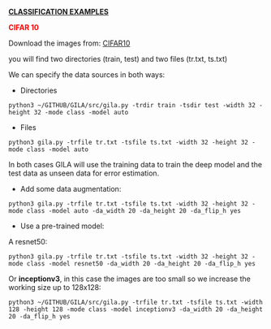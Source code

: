 <span style="text-decoration:underline;">**CLASSIFICATION EXAMPLES**<span>


<span style="color:red;">**CIFAR 10**<span>

Download the images from: [CIFAR10](https://www.dropbox.com/s/nn2bfybbfj3ly9b/CIFAR10.tgz?dl=1)

you will find two directories (train, test) and two files (tr.txt, ts.txt)

We can specify the data sources in both ways:

* Directories

~~~shell
python3 ~/GITHUB/GILA/src/gila.py -trdir train -tsdir test -width 32 -height 32 -mode class -model auto
~~~

* Files

~~~shell
python3 gila.py -trfile tr.txt -tsfile ts.txt -width 32 -height 32 -mode class -model auto
~~~

In both cases GILA will use the training data to train the deep model and the test data as unseen data for error estimation.

* Add some data augmentation:

~~~shell
python3 gila.py -trfile tr.txt -tsfile ts.txt -width 32 -height 32 -mode class -model auto -da_width 20 -da_height 20 -da_flip_h yes
~~~

* Use a pre-trained model:

A resnet50:

~~~shell
python3 gila.py -trfile tr.txt -tsfile ts.txt -width 32 -height 32 -mode class -model resnet50 -da_width 20 -da_height 20 -da_flip_h yes
~~~

Or **inceptionv3**, in this case the images are too small so we increase the working size up to 128x128:

~~~shell
python3 ~/GITHUB/GILA/src/gila.py -trfile tr.txt -tsfile ts.txt -width 128 -height 128 -mode class -model inceptionv3 -da_width 20 -da_height 20 -da_flip_h yes
~~~
